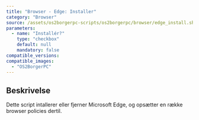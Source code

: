 ```yaml
---
title: "Browser - Edge: Installer"
category: "Browser"
source: /assets/os2borgerpc-scripts/os2borgerpc/browser/edge_install.sh
parameters:
  - name: "Installér?"
    type: "checkbox"
    default: null
    mandatory: false
compatible_versions:
compatible_images:
  - "OS2BorgerPC"
---
```


## Beskrivelse
Dette script intallerer eller fjerner Microsoft Edge, og opsætter en række browser policies dertil.
